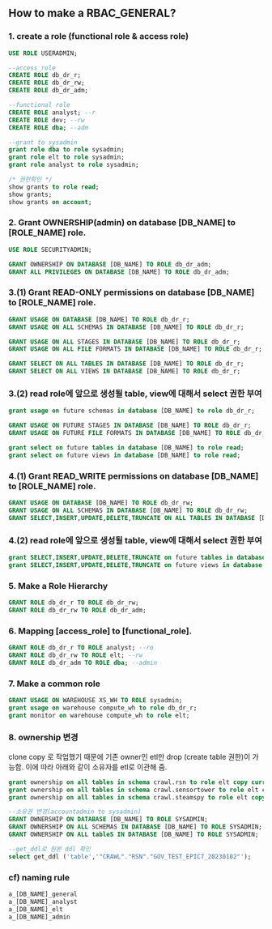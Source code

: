 ## How to make a RBAC_GENERAL?

### 1. create a role (functional role & access role)

```sql
USE ROLE USERADMIN; 

--access_role
CREATE ROLE db_dr_r;
CREATE ROLE db_dr_rw;
CREATE ROLE db_dr_adm;

--functional role
CREATE ROLE analyst; --r
CREATE ROLE dev; --rw
CREATE ROLE dba; --adm

--grant to sysadmin 
grant role dba to role sysadmin;
grant role elt to role sysadmin;
grant role analyst to role sysadmin;

/* 권한확인 */
show grants to role read;
show grants;
show grants on account;
```

### 2. Grant **OWNERSHIP**(admin) on database [DB_NAME] to [ROLE_NAME] role.

```sql
USE ROLE SECURITYADMIN;
```

```sql
GRANT OWNERSHIP ON DATABASE [DB_NAME] TO ROLE db_dr_adm;
GRANT ALL PRIVILEGES ON DATABASE [DB_NAME] TO ROLE db_dr_adm;
```

### 3.(1) Grant **READ-ONLY** permissions on database [DB_NAME] to [ROLE_NAME] role.
```sql
GRANT USAGE ON DATABASE [DB_NAME] TO ROLE db_dr_r;
GRANT USAGE ON ALL SCHEMAS IN DATABASE [DB_NAME] TO ROLE db_dr_r;

GRANT USAGE ON ALL STAGES IN DATABASE [DB_NAME] TO ROLE db_dr_r;
GRANT USAGE ON ALL FILE FORMATS IN DATABASE [DB_NAME] TO ROLE db_dr_r;

GRANT SELECT ON ALL TABLES IN DATABASE [DB_NAME] TO ROLE db_dr_r;
GRANT SELECT ON ALL VIEWS IN DATABASE [DB_NAME] TO ROLE db_dr_r;
```

### 3.(2) read role에 앞으로 생성될 table, view에 대해서 select 권한 부여

```sql
grant usage on future schemas in database [DB_NAME] to role db_dr_r;

GRANT USAGE ON FUTURE STAGES IN DATABASE [DB_NAME] TO ROLE db_dr_r;
GRANT USAGE ON FUTURE FILE FORMATS IN DATABASE [DB_NAME] TO ROLE db_dr_r;

grant select on future tables in database [DB_NAME] to role read;
grant select on future views in database [DB_NAME] to role read;
```

### 4.(1) Grant **READ_WRITE** permissions on database [DB_NAME] to [ROLE_NAME] role.
```sql
GRANT USAGE ON DATABASE [DB_NAME] TO ROLE db_dr_rw;
GRANT USAGE ON ALL SCHEMAS IN DATABASE [DB_NAME] TO ROLE db_dr_rw;
GRANT SELECT,INSERT,UPDATE,DELETE,TRUNCATE ON ALL TABLES IN DATABASE [DB_NAME] TO ROLE db_dr_rw;
```
### 4.(2) read role에 앞으로 생성될 table, view에 대해서 select 권한 부여
```sql
grant SELECT,INSERT,UPDATE,DELETE,TRUNCATE on future tables in database [DB_NAME] to role db_dr_rw;
grant SELECT,INSERT,UPDATE,DELETE,TRUNCATE on future views in database [DB_NAME] to role db_dr_rw;
```

### 5. Make a Role Hierarchy
```sql
GRANT ROLE db_dr_r TO ROLE db_dr_rw;
GRANT ROLE db_dr_rw TO ROLE db_dr_adm;
```

### 6. Mapping [access_role] to [functional_role].
```sql
GRANT ROLE db_dr_r TO ROLE analyst; --ro
GRANT ROLE db_dr_rw TO ROLE elt; --rw
GRANT ROLE db_dr_adm TO ROLE dba; --admin
```

### 7. Make a common role
```sql
GRANT USAGE ON WAREHOUSE XS_WH TO ROLE sysadmin;
grant usage on warehouse compute_wh to role db_dr_r;
grant monitor on warehouse compute_wh to role elt;

```

### 8. ownership 변경
clone copy 로 작업했기 때문에 기존 owner인 etl만 drop (create table 권한)이 가능함. 이에 따라 아래와 같이 소유자를 etl로 이관해 줌.

```sql
grant ownership on all tables in schema crawl.rsn to role elt copy current grants;
grant ownership on all tables in schema crawl.sensortower to role elt copy current grants;
grant ownership on all tables in schema crawl.steamspy to role elt copy current grants;

--소유권 변경(accountadmin to sysadmin)
GRANT OWNERSHIP ON DATABASE [DB_NAME] TO ROLE SYSADMIN;
GRANT OWNERSHIP ON ALL SCHEMAS IN DATABASE [DB_NAME] TO ROLE SYSADMIN;
GRANT OWNERSHIP ON ALL tableS IN DATABASE [DB_NAME] TO ROLE SYSADMIN;

--get_ddl로 원본 ddl 확인
select get_ddl ('table','"CRAWL"."RSN"."GOV_TEST_EPIC7_20230102"');
```

### cf) naming rule
```sql
a_[DB_NAME]_general
a_[DB_NAME]_analyst
a_[DB_NAME]_elt
a_[DB_NAME]_admin
```
